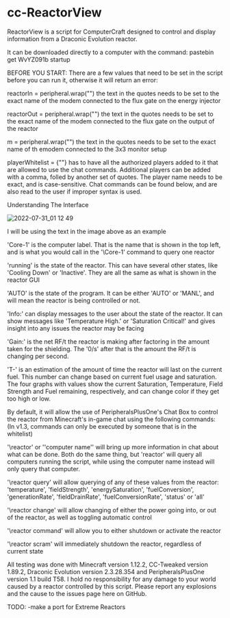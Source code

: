 # cc-ReactorView
ReactorView is a script for ComputerCraft designed to control and display information from a Draconic Evolution reactor.

It can be downloaded directly to a computer with the command: pastebin get WvYZ091b startup

BEFORE YOU START:
There are a few values that need to be set in the script before you can run it, otherwise it will return an error:

reactorIn = peripheral.wrap("") the text in the quotes needs to be set to the exact name of the modem connected to the flux gate on the energy injector

reactorOut = peripheral.wrap("") the text in the quotes needs to be set to the exact name of the modem connected to the flux gate on the output of the reactor

m = peripheral.wrap("") the text in the quotes needs to be set to the exact name of th emodem connected to the 3x3 monitor setup

playerWhitelist = {""} has to have all the authorized players added to it that are allowed to use the chat commands. Additional players can be added with a comma, folled by another set of quotes. The player name needs to be exact, and is case-sensitive. Chat commands can be found below, and are also read to the user if improper syntax is used.

Understanding The Interface

![2022-07-31_01 12 49](https://user-images.githubusercontent.com/110324509/182014622-ec7fe640-a0aa-4c34-ba68-2bba1db140ec.png)

I will be using the text in the image above as an example

'Core-1' is the computer label. That is the name that is shown in the top left, and is what you would call in the '\Core-1' command to query one reactor

'running' is the state of the reactor. This can have several other states, like 'Cooling Down' or 'Inactive'. They are all the same as what is shown in the reactor GUI

'AUTO' is the state of the program. It can be either 'AUTO' or 'MANL', and will mean the reactor is being controlled or not.

'Info:' can display messages to the user about the state of the reactor. It can show messages like 'Temperature High.' or 'Saturation Critical!' and gives insight into any issues the reactor may be facing

'Gain:' is the net RF/t the reactor is making after factoring in the amount taken for the shielding. The '0/s' after that is the amount the RF/t is changing per second.

'T-' is an estimation of the amount of time the reactor will last on the current fuel. This number can change based on current fuel usage and saturation.
The four graphs with values show the current Saturation, Temperature, Field Strength and Fuel remaining, respectively, and can change color if they get too high or low.



By default, it will allow the use of PeripheralsPlusOne's Chat Box to control the reactor from Minecraft's in-game chat using the following commands:
(In v1.3, commands can only be executed by someone that is in the whitelist)

'\reactor' or '\'computer name'' will bring up more information in chat about what can be done. Both do the same thing, but 'reactor' will query all computers running the script, while using the computer name instead will only query that computer.

'\reactor query' will allow querying of any of these values from the reactor: 'temperature', 'fieldStrength', 'energySaturation', 'fuelConversion', 'generationRate', 'fieldDrainRate', 'fuelConversionRate', 'status' or 'all'

'\reactor change' will allow changing of either the power going into, or out of the reactor, as well as toggling automatic control

'\reactor command' will allow you to either shutdown or activate the reactor

'\reactor scram' will immediately shutdown the reactor, regardless of current state

All testing was done with Minecraft version 1.12.2, CC-Tweaked version 1.89.2, Draconic Evolution version 2.3.28.354 and PeripheralsPlusOne version 1.1 build T58.
I hold no responsibility for any damage to your world caused by a reactor controlled by this script. Please report any explosions and the cause to the issues page here on GitHub.

TODO:
-make a port for Extreme Reactors
